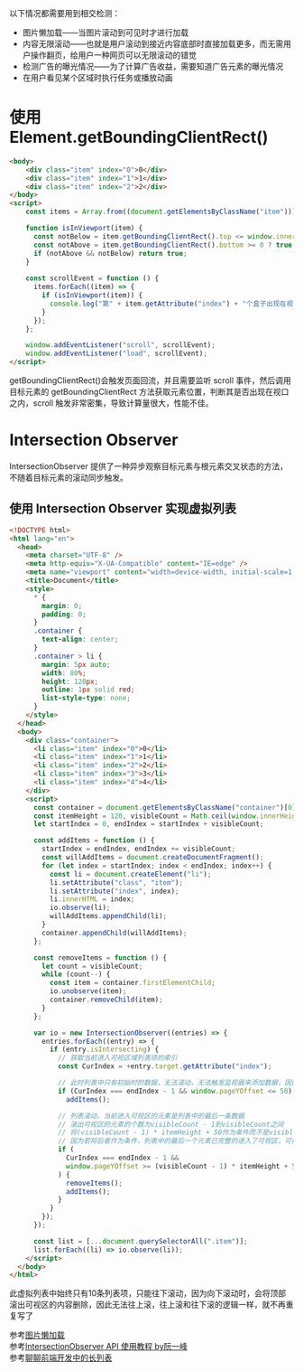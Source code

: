以下情况都需要用到相交检测：  
- 图片懒加载——当图片滚动到可见时才进行加载  
- 内容无限滚动——也就是用户滚动到接近内容底部时直接加载更多，而无需用户操作翻页，给用户一种网页可以无限滚动的错觉  
- 检测广告的曝光情况——为了计算广告收益，需要知道广告元素的曝光情况  
- 在用户看见某个区域时执行任务或播放动画  

# 使用Element.getBoundingClientRect()
```html
<body>
    <div class="item" index="0">0</div>
    <div class="item" index="1">1</div>
    <div class="item" index="2">2</div>
</body>
<script>
    const items = Array.from((document.getElementsByClassName("item")));

    function isInViewport(item) {
      const notBelow = item.getBoundingClientRect().top <= window.innerHeight ? true : false;
      const notAbove = item.getBoundingClientRect().bottom >= 0 ? true : false;
      if (notAbove && notBelow) return true;
    }
    
    const scrollEvent = function () {
      items.forEach((item) => {
        if (isInViewport(item)) {
          console.log("第" + item.getAttribute("index") + "个盒子出现在视口中");
        }
      });
    };

    window.addEventListener("scroll", scrollEvent);
    window.addEventListener("load", scrollEvent);
</script>
```
getBoundingClientRect()会触发页面回流，并且需要监听 scroll 事件，然后调用目标元素的 getBoundingClientRect 方法获取元素位置，判断其是否出现在视口之内，scroll 触发非常密集，导致计算量很大，性能不佳。

# Intersection Observer
IntersectionObserver 提供了一种异步观察目标元素与根元素交叉状态的方法，不随着目标元素的滚动同步触发。

## 使用 Intersection Observer 实现虚拟列表
```html
<!DOCTYPE html>
<html lang="en">
  <head>
    <meta charset="UTF-8" />
    <meta http-equiv="X-UA-Compatible" content="IE=edge" />
    <meta name="viewport" content="width=device-width, initial-scale=1.0" />
    <title>Document</title>
    <style>
      * {
        margin: 0;
        padding: 0;
      }
      .container {
        text-align: center;
      }
      .container > li {
        margin: 5px auto;
        width: 80%;
        height: 120px;
        outline: 1px solid red;
        list-style-type: none;
      }
    </style>
  </head>
  <body>
    <div class="container">
      <li class="item" index="0">0</li>
      <li class="item" index="1">1</li>
      <li class="item" index="2">2</li>
      <li class="item" index="3">3</li>
      <li class="item" index="4">4</li>
    </div>
    <script>
      const container = document.getElementsByClassName("container")[0];
      const itemHeight = 120, visibleCount = Math.ceil(window.innerHeight / itemHeight);
      let startIndex = 0, endIndex = startIndex + visibleCount;

      const addItems = function () {
        startIndex = endIndex, endIndex += visibleCount;
        const willAddItems = document.createDocumentFragment();
        for (let index = startIndex; index < endIndex; index++) {
          const li = document.createElement("li");
          li.setAttribute("class", "item");
          li.setAttribute("index", index);
          li.innerHTML = index;
          io.observe(li);
          willAddItems.appendChild(li);
        }
        container.appendChild(willAddItems);
      };

      const removeItems = function () {
        let count = visibleCount;
        while (count--) {
          const item = container.firstElementChild;
          io.unobserve(item);
          container.removeChild(item);
        }
      };

      var io = new IntersectionObserver((entries) => {
        entries.forEach((entry) => {
          if (entry.isIntersecting) {
            // 获取当前进入可视区域列表项的索引
            const CurIndex = +entry.target.getAttribute("index");

            // 此时列表中只有初始时的数据，无法滚动，无法触发监视器来添加数据，因此直接添加新的items
            if (CurIndex === endIndex - 1 && window.pageYOffset <= 50) 
              addItems();

            // 列表滚动，当前进入可视区的元素是列表中的最后一条数据
            // 滚出可视区的元素的个数为visibleCount - 1到visibleCount之间
            // 将(visibleCount - 1) * itemHeight + 50作为条件而不是visibleCount * itemHeight
            // 因为若将后者作为条件，列表中的最后一个元素已完整的进入了可视区，可视区就无法再滚动，也就无法触发监视器
            if (
              CurIndex === endIndex - 1 &&
              window.pageYOffset >= (visibleCount - 1) * itemHeight + 50
            ) {
              removeItems();
              addItems();
            }
          }
        });
      });

      const list = [...document.querySelectorAll(".item")];
      list.forEach((li) => io.observe(li));
    </script>
  </body>
</html>
```
此虚拟列表中始终只有10条列表项，只能往下滚动，因为向下滚动时，会将顶部滚出可视区的内容删除，因此无法往上滚，往上滚和往下滚的逻辑一样，就不再重复写了

参考[图片懒加载](https://github.com/amandakelake/blog/issues/46)  
参考[IntersectionObserver API 使用教程 by阮一峰](https://www.ruanyifeng.com/blog/2016/11/intersectionobserver_api.html)  
参考[聊聊前端开发中的长列表](https://zhuanlan.zhihu.com/p/26022258) 
